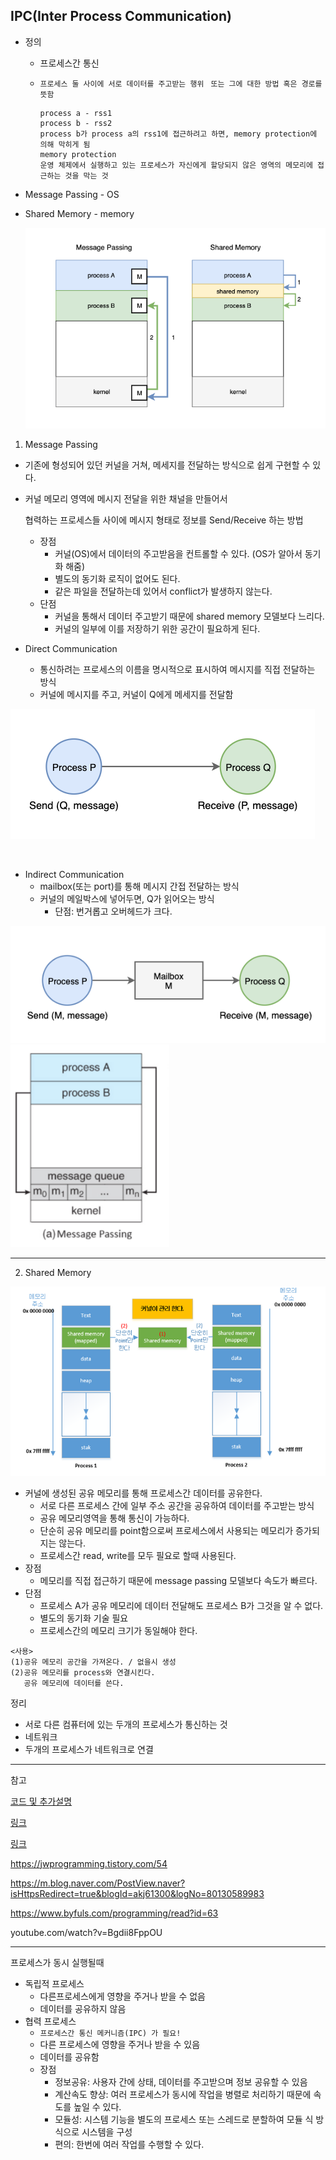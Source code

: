 ## IPC(Inter Process Communication)

- 정의

  - 프로세스간 통신

  - `프로세스 둘 사이에 서로 데이터를 주고받는 행위` ` 또는 그에 대한 방법 혹은 경로를 뜻함`

    ```
    process a - rss1
    process b - rss2
    process b가 process a의 rss1에 접근하려고 하면, memory protection에 의해 막히게 됨
    memory protection
    운영 체제에서 실행하고 있는 프로세스가 자신에게 할당되지 않은 영역의 메모리에 접근하는 것을 막는 것
    ```

- Message Passing - OS 

- Shared Memory - memory

  <img src="images/img.png" alt="img"  />



1. Message Passing

- 기존에 형성되어 있던 커널을 거쳐, 메세지를 전달하는 방식으로 쉽게 구현할 수 있다.

- 커널 메모리 영역에 메시지 전달을 위한 채널을 만들어서 

  협력하는 프로세스들 사이에 메시지 형태로 정보를 Send/Receive 하는 방법

  - 장점
    - 커널(OS)에서 데이터의 주고받음을 컨트롤할 수 있다. (OS가 알아서 동기화 해줌) 
    - 별도의 동기화 로직이 없어도 된다.
    - 같은 파일을 전달하는데 있어서 conflict가 발생하지 않는다.
  - 단점
    - 커널을 통해서 데이터 주고받기 때문에 shared memory 모델보다 느리다.
    - 커널의 일부에 이를 저장하기 위한 공간이 필요하게 된다. 

  



- Direct Communication 
  - 통신하려는 프로세스의 이름을 명시적으로 표시하여 메시지를 직접 전달하는 방식
  - 커널에 메시지를 주고, 커널이 Q에게 메세지를 전달함

![img](images/img-16478565536482.png)

​						

- Indirect Communication
  - mailbox(또는 port)를 통해 메시지 간접 전달하는 방식
  - 커널의 메일박스에 넣어두면, Q가 읽어오는 방식
    - 단점: 번거롭고 오버헤드가 크다.

![img](images/img-16478565536493.png)                                               <img src="images/image-20220321195724120.png" alt="image-20220321195724120" style="zoom: 80%;" />

---

2. Shared Memory

![img](images/99A8064C5AD5EFB82C.png)

- 커널에 생성된 공유 메모리를 통해 프로세스간 데이터를 공유한다.
  - 서로 다른 프로세스 간에 일부 주소 공간을 공유하여 데이터를 주고받는 방식
  - 공유 메모리영역을 통해 통신이 가능하다.
  - 단순히 공유 메모리를 point함으로써 프로세스에서 사용되는 메모리가 증가되지는 않는다.
  - 프로세스간 read, write를 모두 필요로 할때 사용된다.
- 장점
  - 메모리를 직접 접근하기 때문에 message passing 모델보다 속도가 빠르다.
- 단점
  - 프로세스 A가 공유 메모리에 데이터 전달해도 프로세스 B가 그것을 알 수 없다.
  - 별도의 동기화 기술 필요
  - 프로세스간의 메모리 크기가 동일해야 한다.

```
<사용>
(1)공유 메모리 공간을 가져온다. / 없을시 생성
(2)공유 메모리를 process와 연결시킨다.
   공유 메모리에 데이터를 쓴다.
```









정리

- 서로 다른 컴퓨터에 있는 두개의 프로세스가 통신하는 것
- 네트워크
- 두개의 프로세스가 네트워크로 연결





---

참고

[코드 및 추가설명](https://doitnow-man.tistory.com/110)

[링크](https://yoongrammer.tistory.com/56)

[링크](https://jhnyang.tistory.com/24)

https://jwprogramming.tistory.com/54

https://m.blog.naver.com/PostView.naver?isHttpsRedirect=true&blogId=akj61300&logNo=80130589983

https://www.byfuls.com/programming/read?id=63

youtube.com/watch?v=Bgdii8FppOU

---

프로세스가 동시 실행될때

- 독립적 프로세스
  - 다른프로세스에게 영향을 주거나 받을 수 없음
  - 데이터를 공유하지 않음
- 협력 프로세스
  - `프로세스간 통신 메커니즘(IPC) 가 필요!`
  - 다른 프로세스에 영향을 주거나 받을 수 있음
  - 데이터를 공유함
  - 장점
    - 정보공유: 사용자 간에 상태, 데이터를 주고받으며 정보 공유할 수 있음
    - 계산속도 향상: 여러 프로세스가 동시에 작업을 병렬로 처리하기 때문에 속도를 높일 수 있다.
    - 모듈성: 시스템 기능을 별도의 프로세스 또는 스레드로 분할하여 모듈 식 방식으로 시스템을 구성
    - 편의: 한번에 여러 작업를 수행할 수 있다.